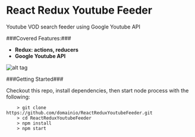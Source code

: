 # React Redux Youtube Feeder

Youtube VOD search feeder using Google Youtube API


###Covered Features:###

* __Redux: actions, reducers__
* __Google Youtube API__


![alt tag](https://www.dropbox.com/s/63o2ok5p71ps4uz/youtube-feeder-app.png?raw=1)


###Getting Started###

Checkout this repo, install dependencies, then start node process with the following:

```
	> git clone https://github.com/domainio/ReactReduxYoutubeFeeder.git
	> cd ReactReduxYoutubeFeeder
	> npm install
	> npm start
```

